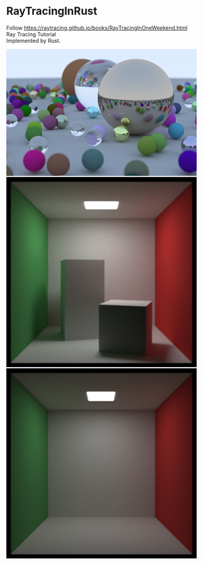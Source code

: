 # RayTracingInRust
Follow https://raytracing.github.io/books/RayTracingInOneWeekend.html Ray Tracing Tutorial  
Implemented by Rust.

![Image text](img/image.jpg)  
![Image text](img/CornellBox.png)![Image text](img/light.png)
